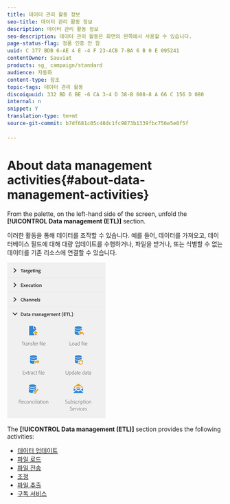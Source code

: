 ```yaml
---
title: 데이터 관리 활동 정보
seo-title: 데이터 관리 활동 정보
description: 데이터 관리 활동 정보
seo-description: 데이터 관리 활동은 화면의 왼쪽에서 사용할 수 있습니다.
page-status-flag: 정품 인증 안 함
uuid: C 377 BDB 6-AE 4 E -4 F 23-ACB 7-BA 6 B 0 E 095241
contentOwner: Sauviat
products: sg_ campaign/standard
audience: 자동화
content-type: 참조
topic-tags: 데이터 관리 활동
discoiquuid: 332 BD 6 BE -6 CA 3-4 D 38-B 608-8 A 66 C 156 D 080
internal: n
snippet: Y
translation-type: tm+mt
source-git-commit: b7df681c05c48dc1fc9873b1339fbc756e5e0f5f

---
```



# About data management activities{#about-data-management-activities}

From the palette, on the left-hand side of the screen, unfold the **[!UICONTROL Data management (ETL)]** section.

이러한 활동을 통해 데이터를 조작할 수 있습니다. 예를 들어, 데이터를 가져오고, 데이터베이스 필드에 대해 대량 업데이트를 수행하거나, 파일을 받거나, 또는 식별할 수 없는 데이터를 기존 리소스에 연결할 수 있습니다.

![](assets/wkf_etl_activities.png)

The **[!UICONTROL Data management (ETL)]** section provides the following activities:

* [데이터 업데이트](../../automating/using/update-data.md)
* [파일 로드](../../automating/using/load-file.md)
* [파일 전송](../../automating/using/transfer-file.md)
* [조정](../../automating/using/reconciliation.md)
* [파일 추출](../../automating/using/extract-file.md)
* [구독 서비스](../../automating/using/subscription-services.md)


